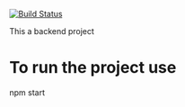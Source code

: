 [![Build Status](https://travis-ci.org/theEmelie/api-me.svg?branch=master)](https://travis-ci.org/theEmelie/api-me)

This a backend project

To run the project use
======================
npm start
